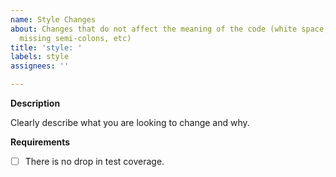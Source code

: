 ```yaml
---
name: Style Changes
about: Changes that do not affect the meaning of the code (white space, formatting,
  missing semi-colons, etc)
title: 'style: '
labels: style
assignees: ''

---
```


**Description**

Clearly describe what you are looking to change and why.

**Requirements**

- [ ] There is no drop in test coverage.
